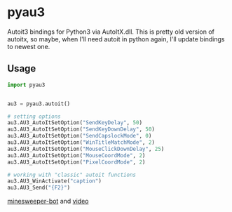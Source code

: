 # pyau3
Autoit3 bindings for Python3 via AutoItX.dll. This is pretty old version of autoitx, so maybe, when I'll need autoit in python again, I'll update bindings to newest one.
## Usage
```python
import pyau3


au3 = pyau3.autoit()

# setting options
au3.AU3_AutoItSetOption("SendKeyDelay", 50)
au3.AU3_AutoItSetOption("SendKeyDownDelay", 50)
au3.AU3_AutoItSetOption("SendCapslockMode", 0)
au3.AU3_AutoItSetOption("WinTitleMatchMode", 2)
au3.AU3_AutoItSetOption("MouseClickDownDelay", 25)
au3.AU3_AutoItSetOption("MouseCoordMode", 2)
au3.AU3_AutoItSetOption("PixelCoordMode", 2)

# working with "classic" autoit functions
au3.AU3_WinActivate("caption")
au3.AU3_Send("{F2}")
```
[minesweeper-bot](https://github.com/pohmelie/minesweeper-bot) and [video](http://youtu.be/eflGQUb-nW4)
